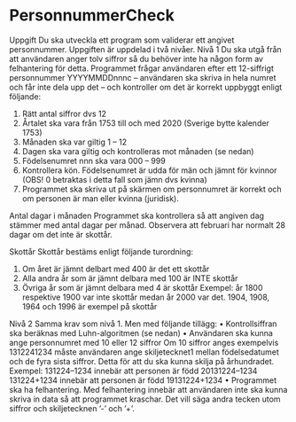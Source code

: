 # PersonnummerCheck
Uppgift
Du ska utveckla ett program som validerar ett angivet personnummer. Uppgiften är uppdelad
i två nivåer.
Nivå 1
Du ska utgå från att användaren anger tolv siffror så du behöver inte ha någon form av
felhantering för detta.
Programmet frågar användaren efter ett 12-siffrigt personnummer YYYYMMDDnnnc –
användaren ska skriva in hela numret och får inte dela upp det – och kontroller om det är
korrekt uppbyggt enligt följande:
1. Rätt antal siffror dvs 12
2. Årtalet ska vara från 1753 till och med 2020 (Sverige bytte kalender 1753)
3. Månaden ska var giltig 1 – 12
4. Dagen ska vara giltig och kontrolleras mot månaden (se nedan)
5. Födelsenumret nnn ska vara 000 – 999
6. Kontrollera kön. Födelsenumret är udda för män och jämnt för kvinnor
(OBS! 0 betraktas i detta fall som jämn dvs kvinna)
7. Programmet ska skriva ut på skärmen om personnumret är korrekt och om
personen är man eller kvinna (juridisk).

Antal dagar i månaden
Programmet ska kontrollera så att angiven dag stämmer med antal dagar per månad.
Observera att februari har normalt 28 dagar om det inte är skottår.

Skottår
Skottår bestäms enligt följande turordning:
1. Om året är jämnt delbart med 400 är det ett skottår
2. Alla andra år som är jämnt delbara med 100 är INTE skottår
3. Övriga år som är jämnt delbara med 4 är skottår
Exempel: år 1800 respektive 1900 var inte skottår medan år 2000 var det. 1904, 1908, 1964
och 1996 är exempel på skottår



Nivå 2
Samma krav som nivå 1. Men med följande tillägg:
• Kontrollsiffran ska beräknas med Luhn-algoritmen (se nedan)
• Användaren ska kunna ange personnumret med 10 eller 12 siffror
Om 10 siffror anges exempelvis 1312241234 måste användaren ange skiljetecknet1
mellan födelsedatumet och de fyra sista siffror.
Detta för att du ska kunna skilja på århundradet.
Exempel:
131224–1234 innebär att personen är född 20131224–1234
131224+1234 innebär att personen är född 19131224+1234
• Programmet ska ha felhantering.
Med felhantering innebär att användaren inte ska kunna skriva in data så att
programmet kraschar. Det vill säga andra tecken utom siffror och skiljetecknen ’-’
och ’+’.
